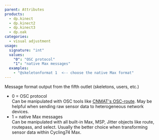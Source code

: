 ```yaml
---
parent: Attributes
products:
  - dp.kinect
  - dp.kinect2
  - dp.kinect3
  - dp.oak
categories:
  - visual adjustment
usage:
  signature: "int"
  values:
    "0": "OSC protocol"
    "1": "native Max messages"
  examples:
    - "@skeletonformat 1  <-- choose the native Max format"
---
```

Message format output from the fifth outlet (skeletons, users, etc.)

* 0 = OSC protocol  
  Can be manipulated with OSC tools like
  [CNMAT's OSC-route](http://cnmat.berkeley.edu/downloads/externals/overview).
  May be helpful when sending raw sensor data to heterogeneous network devices.
* 1 = native Max messages  
  Can be manipulated with all built-in Max, MSP, Jitter objects like route,
  routepass, and select. Usually the better choice when transforming sensor
  data within Cycling74 Max.
